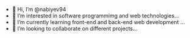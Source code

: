 - 👋 Hi, I’m @nabiyev94
- 👀 I’m interested in software programmimg and web technologies...
- 🌱 I’m currently learning front-end and back-end web development ...
- 💞️ I’m looking to collaborate on different projects...

<!---
nabiyev94/nabiyev94 is a ✨ special ✨ repository because its `README.md` (this file) appears on your GitHub profile.
You can click the Preview link to take a look at your changes.
--->
